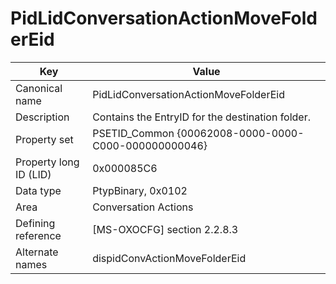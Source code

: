 # PidLidConversationActionMoveFolderEid

| Key | Value |
|---|---|
| Canonical name | PidLidConversationActionMoveFolderEid |
| Description | Contains the EntryID for the destination folder. |
| Property set | PSETID_Common {00062008-0000-0000-C000-000000000046} |
| Property long ID (LID) | 0x000085C6 |
| Data type | PtypBinary, 0x0102 |
| Area | Conversation Actions |
| Defining reference | [MS-OXOCFG] section 2.2.8.3 |
| Alternate names | dispidConvActionMoveFolderEid |
